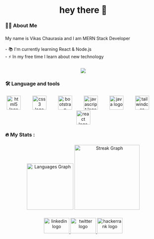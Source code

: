 <h1 align="center">hey there 👋</h1>

###

<h3 align="left">👩‍💻  About Me</h3>

###

<p align="left">My name is Vikas Chaurasia and I am MERN Stack Developer<br><br>- 📚 I'm currently learning React & Node.js<br>- ⚡ In my free time I learn about new technology</p>

###

<div align="center">
  <img src="https://profile-counter.glitch.me/itsmevikas1009/count.svg?"  />
</div>

###

<h3 align="left">🛠 Language and tools</h3>

###

<div align="center">
  <img src="https://cdn.jsdelivr.net/gh/devicons/devicon/icons/html5/html5-original.svg" height="45" alt="html5 logo"  />
  <img width="30" />
  <img src="https://cdn.jsdelivr.net/gh/devicons/devicon/icons/css3/css3-original.svg" height="45" alt="css3 logo"  />
  <img width="30" />
  <img src="https://cdn.jsdelivr.net/gh/devicons/devicon/icons/bootstrap/bootstrap-original.svg" height="45" alt="bootstrap logo"  />
  <img width="30" />
  <img src="https://cdn.jsdelivr.net/gh/devicons/devicon/icons/javascript/javascript-original.svg" height="45" alt="javascript logo"  />
  <img width="30" />
  <img src="https://cdn.jsdelivr.net/gh/devicons/devicon/icons/java/java-original.svg" height="45" alt="java logo"  />
  <img width="30" />
  <img src="https://cdn.jsdelivr.net/gh/devicons/devicon/icons/tailwindcss/tailwindcss-original-wordmark.svg" height="45" alt="tailwindcss logo"  />
  <img width="30" />
  <img src="https://cdn.jsdelivr.net/gh/devicons/devicon/icons/react/react-original.svg" height="45" alt="react logo"  />
</div>

###

<h3 align="left">🔥   My Stats :</h3>

###

<div align="center">
  <img src="https://github-readme-stats.vercel.app/api/top-langs?username=itsmevikas1009&locale=en&hide_title=false&layout=compact&card_width=320&langs_count=5&theme=dracula&hide_border=false&order=2" height="150" alt="Languages Graph"  />
  <img src="https://nirzak-streak-stats.vercel.app?user=itsmevikas1009&theme=dark&card_width=460" height="210" alt="Streak Graph"  />
</div>

###

<div align="center">
  <a href="https://www.linkedin.com/in/itsmevikas1009" target="_blank">
    <img src="https://raw.githubusercontent.com/maurodesouza/profile-readme-generator/master/src/assets/icons/social/linkedin/default.svg" width="82" height="50" alt="linkedin logo"  />
  </a>
  <a href="https://twitter.com/itsmevikas1009" target="_blank">
    <img src="https://raw.githubusercontent.com/maurodesouza/profile-readme-generator/master/src/assets/icons/social/twitter/default.svg" width="82" height="50" alt="twitter logo"  />
  </a>
  <a href="https://www.hackerrank.com/profile/itsmevikas1009" target="_blank">
    <img src="https://raw.githubusercontent.com/maurodesouza/profile-readme-generator/master/src/assets/icons/social/hackerrank/default.svg" width="82" height="50" alt="hackerrank logo"  />
  </a>
</div>

###
